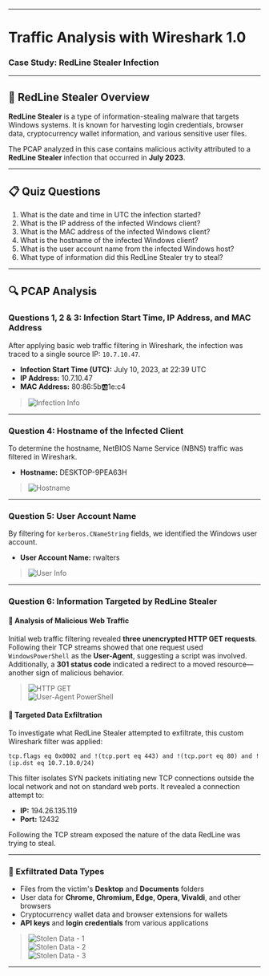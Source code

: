 
---

# Traffic Analysis with Wireshark 1.0  
### Case Study: RedLine Stealer Infection

---

## 🛑 RedLine Stealer Overview

**RedLine Stealer** is a type of information-stealing malware that targets Windows systems. It is known for harvesting login credentials, browser data, cryptocurrency wallet information, and various sensitive user files.

The PCAP analyzed in this case contains malicious activity attributed to a **RedLine Stealer** infection that occurred in **July 2023**.

---

## 📋 Quiz Questions

1. What is the date and time in UTC the infection started?  
2. What is the IP address of the infected Windows client?  
3. What is the MAC address of the infected Windows client?  
4. What is the hostname of the infected Windows client?  
5. What is the user account name from the infected Windows host?  
6. What type of information did this RedLine Stealer try to steal?

---

## 🔍 PCAP Analysis

### Questions 1, 2 & 3: Infection Start Time, IP Address, and MAC Address

After applying basic web traffic filtering in Wireshark, the infection was traced to a single source IP: `10.7.10.47`.

- **Infection Start Time (UTC):** July 10, 2023, at 22:39 UTC  
- **IP Address:** 10.7.10.47  
- **MAC Address:** 80:86:5b:ab:1e:c4  

> ![Infection Info](https://imgur.com/5L4Orm2.png)

---

### Question 4: Hostname of the Infected Client

To determine the hostname, NetBIOS Name Service (NBNS) traffic was filtered in Wireshark.

- **Hostname:** DESKTOP-9PEA63H  

> ![Hostname](https://imgur.com/FJWxf0r.png)

---

### Question 5: User Account Name

By filtering for `kerberos.CNameString` fields, we identified the Windows user account.

- **User Account Name:** rwalters  

> ![User Info](https://imgur.com/sMnshNo.png)

---

### Question 6: Information Targeted by RedLine Stealer

#### 🔎 Analysis of Malicious Web Traffic

Initial web traffic filtering revealed **three unencrypted HTTP GET requests**. Following their TCP streams showed that one request used `WindowsPowerShell` as the **User-Agent**, suggesting a script was involved. Additionally, a **301 status code** indicated a redirect to a moved resource—another sign of malicious behavior.

> ![HTTP GET](https://imgur.com/IZQJeul.png)  
> ![User-Agent PowerShell](https://imgur.com/njNP3wD.png)

#### 📡 Targeted Data Exfiltration

To investigate what RedLine Stealer attempted to exfiltrate, this custom Wireshark filter was applied:

```
tcp.flags eq 0x0002 and !(tcp.port eq 443) and !(tcp.port eq 80) and !(ip.dst eq 10.7.10.0/24)
```

This filter isolates SYN packets initiating new TCP connections outside the local network and not on standard web ports. It revealed a connection attempt to:

- **IP:** 194.26.135.119  
- **Port:** 12432  

Following the TCP stream exposed the nature of the data RedLine was trying to steal.

---

### 🎯 Exfiltrated Data Types

- Files from the victim's **Desktop** and **Documents** folders  
- User data for **Chrome, Chromium, Edge, Opera, Vivaldi**, and other browsers  
- Cryptocurrency wallet data and browser extensions for wallets  
- **API keys** and **login credentials** from various applications  

> ![Stolen Data - 1](https://imgur.com/ZiWGEfy.png)  
> ![Stolen Data - 2](https://imgur.com/4jOXgc7.png)  
> ![Stolen Data - 3](https://imgur.com/m0STuiM.png)

---

